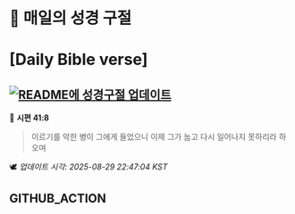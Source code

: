 # 🙏 매일의 성경 구절
# [Daily Bible verse]
## [![README에 성경구절 업데이트](https://github.com/DONGSUKA/first_test/actions/workflows/update-readme-bible.yml/badge.svg)](https://github.com/DONGSUKA/first_test/actions/workflows/update-readme-bible.yml)
<!-- START_BIBLE_VERSE -->
📖 **시편 41:8**
> 이르기를 악한 병이 그에게 들었으니 이제 그가 눕고 다시 일어나지 못하리라 하오며

🕊️ _업데이트 시각: 2025-08-29 22:47:04 KST_
  <!-- END_BIBLE_VERSE -->
## GITHUB_ACTION
